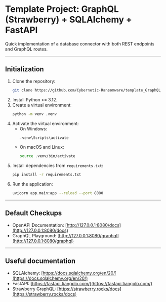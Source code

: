 # Template Project: GraphQL (Strawberry) + SQLAlchemy + FastAPI

Quick implementation of a database connector with both REST endpoints and GraphQL routes.

---

## Initialization

1. Clone the repository:
    ```bash
    git clone https://github.com/Cybernetic-Ransomware/template_GraphQL_SQLAlchemy_FastAPI.git
    ```
2. Install Python >= 3.12.
3. Create a virtual environment:
    ```bash
    python -m venv .venv
    ```
4. Activate the virtual environment:
    - On Windows:
      ```bash
      .venv\Scripts\activate
      ```
    - On macOS and Linux:
      ```bash
      source .venv/bin/activate
      ```
5. Install dependencies from `requirements.txt`:
    ```bash
    pip install -r requirements.txt
    ```
6. Run the application:
    ```bash
    uvicorn app.main:app --reload --port 8080
    ```

---

## Default Checkups

- OpenAPI Documentation: [http://127.0.0.1:8080/docs](http://127.0.0.1:8080/docs)
- GraphQL Playground: [http://127.0.0.1:8080/graphql](http://127.0.0.1:8080/graphql)

---

## Useful documentation

- SQLAlchemy: [https://docs.sqlalchemy.org/en/20/](https://docs.sqlalchemy.org/en/20/)
- FastAPI: [https://fastapi.tiangolo.com/](https://fastapi.tiangolo.com/)
- Strawberry GraphQL: [https://strawberry.rocks/docs](https://strawberry.rocks/docs)